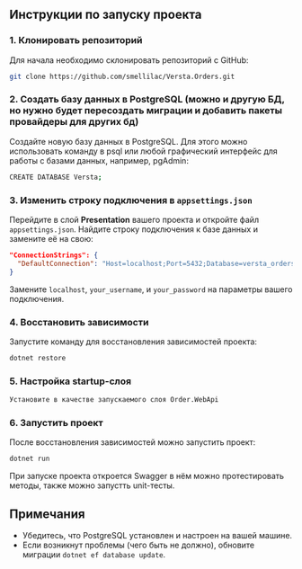 
## Инструкции по запуску проекта

### 1. Клонировать репозиторий

Для начала необходимо склонировать репозиторий с GitHub:

```bash
git clone https://github.com/smellilac/Versta.Orders.git
```

### 2. Создать базу данных в PostgreSQL (можно и другую БД, но нужно будет пересоздать миграции и добавить пакеты провайдеры для других бд)

Создайте новую базу данных в PostgreSQL. Для этого можно использовать команду в psql или любой графический интерфейс для работы с базами данных, например, pgAdmin:

```bash
CREATE DATABASE Versta;
```

### 3. Изменить строку подключения в `appsettings.json`

Перейдите в слой **Presentation** вашего проекта и откройте файл `appsettings.json`. Найдите строку подключения к базе данных и замените её на свою:

```json
"ConnectionStrings": {
  "DefaultConnection": "Host=localhost;Port=5432;Database=versta_orders;Username=your_username;Password=your_password"
}
```

Замените `localhost`, `your_username`, и `your_password` на параметры вашего подключения.

### 4. Восстановить зависимости

Запустите команду для восстановления зависимостей проекта:

```bash
dotnet restore
```
### 5. Настройка startup-слоя

```bash
Установите в качестве запускаемого слоя Order.WebApi
```
### 6. Запустить проект

После восстановления зависимостей можно запустить проект:

```bash
dotnet run
```

При запуске проекта откроется Swagger в нём можно протестировать методы, также можно запустть unit-тесты.

## Примечания

- Убедитесь, что PostgreSQL установлен и настроен на вашей машине.
- Если возникнут проблемы (чего быть не должно), обновите миграции `dotnet ef database update`.
  

